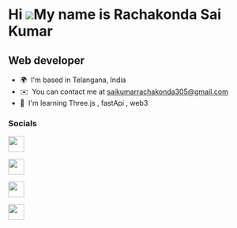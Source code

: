 
Hi ![](https://user-images.githubusercontent.com/18350557/176309783-0785949b-9127-417c-8b55-ab5a4333674e.gif)My name is Rachakonda Sai Kumar
============================================================================================================================================

Web developer
-------------

*   🌍  I'm based in Telangana, India
*   ✉️  You can contact me at [saikumarrachakonda305@gmail.com](mailto:saikumarrachakonda305@gmail.com)
*   🧠  I'm learning Three.js , fastApi , web3
### Socials
                  
<p align="left">
                          
<a href="https://discord.com/users/sai3005" target="_blank" rel="noreferrer"><img src="https://raw.githubusercontent.com/danielcranney/readme-generator/main/public/icons/socials/discord.svg" width="32" height="32" /></a>
                          
<a href="https://www.github.com/saikumar305" target="_blank" rel="noreferrer"><img src="https://raw.githubusercontent.com/danielcranney/readme-generator/main/public/icons/socials/github.svg" width="32" height="32" /></a>
                          
<a href="https://www.linkedin.com/in/saikumar305" target="_blank" rel="noreferrer"><img src="https://raw.githubusercontent.com/danielcranney/readme-generator/main/public/icons/socials/linkedin.svg" width="32" height="32" /></a>
                          
<a href="https://www.twitter.com/saikumar305" target="_blank" rel="noreferrer"><img src="https://raw.githubusercontent.com/danielcranney/readme-generator/main/public/icons/socials/twitter.svg" width="32" height="32" /></a></p>

